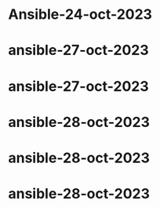 # Ansible-24-oct-2023
# ansible-27-oct-2023
# ansible-27-oct-2023
# ansible-28-oct-2023
# ansible-28-oct-2023
# ansible-28-oct-2023
